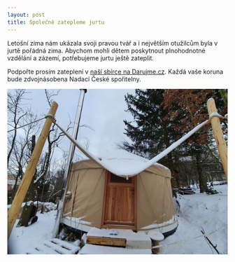 ```yaml
---
layout: post
title: Společně zatepleme jurtu
---
```


Letošní zima nám ukázala svoji pravou tvář a i největším otužilcům byla v jurtě pořádná zima. Abychom mohli dětem poskytnout plnohodnotné vzdělání a zázemí, potřebujeme jurtu ještě zateplit.

Podpořte prosím zateplení v [naší sbírce na Darujme.cz](https://www.darujme.cz/projekt/1204480). Každá vaše koruna bude zdvojnásobena Nadací České spořitelny.

![Pohled na zimní jurtu](/assets/article_images/jurta_v_zime.jpg)
